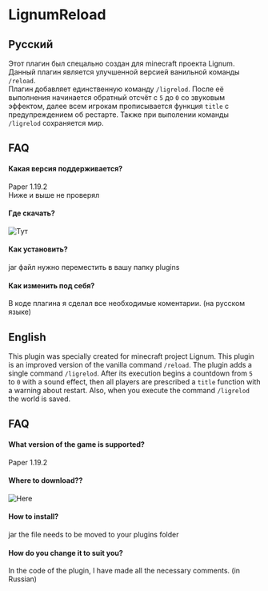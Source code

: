 
# LignumReload
## Русский
Этот плагин был спецально создан для minecraft проекта Lignum.  
Данный плагин является улучшенной версией ванильной команды `/reload`.  
Плагин добавляет единственную команду `/ligrelod`. После её выполнения начинается обратный отсчёт с `5` до `0` со звуковым эффектом, далее всем игрокам прописывается функция `title` с предупреждением об рестарте. Также при выполении команды `/ligrelod` сохраняется мир.


## FAQ

#### Какая версия поддерживается?  

Paper 1.19.2  
Ниже и выше не проверял 

#### Где скачать?  

 ![Тут](https://www.spigotmc.org/resources/lignumreload.109708/)

#### Как установить?

jar файл нужно переместить в вашу папку plugins

#### Как изменить под себя?

В коде плагина я сделал все необходимые коментарии. (на русском языке)  
  
  


## English
This plugin was specially created for minecraft project Lignum.
This plugin is an improved version of the vanilla command `/reload`.
The plugin adds a single command `/ligrelod`. After its execution begins a countdown from `5` to `0` with a sound effect, then all players are prescribed a `title` function with a warning about restart. Also, when you execute the command `/ligrelod` the world is saved.



## FAQ
  
#### What version of the game is supported?

Paper 1.19.2

#### Where to download??  

 ![Here](https://www.spigotmc.org/resources/lignumreload.109708/)

#### How to install?

jar the file needs to be moved to your plugins folder

#### How do you change it to suit you?

In the code of the plugin, I have made all the necessary comments. (in Russian)
